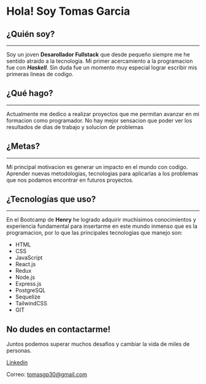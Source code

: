 Hola! Soy Tomas Garcia
=======
¿Quién soy?
-----------
---
  Soy un joven **Desarollador Fullstack** que desde pequeño siempre me he sentido atraido a la tecnologia. Mi primer acercamiento a la programacion fue con _**Haskell**_. Sin duda fue un momento muy especial lograr escribir mis primeras lineas de codigo.

¿Qué hago?
-----------
---
Actualmente me dedico a realizar proyectos que me permitan avanzar en mi formacion como programador. No hay mejor sensacion que poder ver los resultados de dias de trabajo y solucion de problemas

¿Metas?
-----------
---
  Mi principal motivacion es generar un impacto en el mundo con codigo.
  Aprender nuevas metodologias, tecnologias para aplicarlas a los problemas que nos podamos encontrar en futuros proyectos.
  
¿Tecnologías que uso?
-----------
---
  En el Bootcamp de **Henry** he logrado adquirir muchisimos conocimientos y experiencia fundamental para insertarme en este mundo inmenso que es la programacion, por lo que las principales tecnologias que manejo son:
  
  * HTML
  * CSS
  * JavaScript
  * React.js
  * Redux
  * Node.js
  * Express.js
  * PostgreSQL
  * Sequelize
  * TailwindCSS
  * GIT

No dudes en contactarme!
-----------
Juntos podemos superar muchos desafios y cambiar la vida de miles de personas.

[Linkedin](https://www.linkedin.com/in/tomas-garcia-paolasso/)

Correo: tomasgp30@gmail.com
